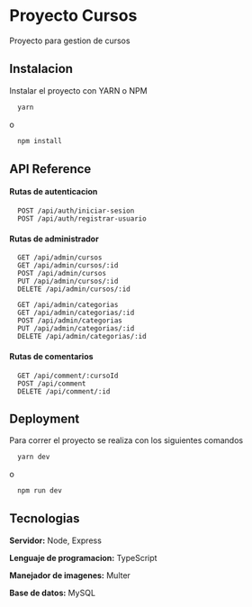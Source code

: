 
# Proyecto Cursos

Proyecto para gestion de cursos


## Instalacion

Instalar el proyecto con YARN o NPM

```bash
  yarn
```  
o
```bash
  npm install
```
## API Reference

#### Rutas de autenticacion

```http
  POST /api/auth/iniciar-sesion
  POST /api/auth/registrar-usuario
```

#### Rutas de administrador

```http
  GET /api/admin/cursos
  GET /api/admin/cursos/:id
  POST /api/admin/cursos
  PUT /api/admin/cursos/:id
  DELETE /api/admin/cursos/:id

  GET /api/admin/categorias
  GET /api/admin/categorias/:id
  POST /api/admin/categorias
  PUT /api/admin/categorias/:id
  DELETE /api/admin/categorias/:id
```

#### Rutas de comentarios

```http
  GET /api/comment/:cursoId
  POST /api/comment
  DELETE /api/comment/:id
```




## Deployment

Para correr el proyecto se realiza con los siguientes comandos

```bash
  yarn dev
```
o
```bash
  npm run dev
```
## Tecnologias
**Servidor:** Node, Express

**Lenguaje de programacion:** TypeScript

**Manejador de imagenes:** Multer

**Base de datos:** MySQL

